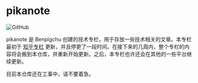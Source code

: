 # pikanote

![GitHub](https://img.shields.io/github/license/benpigchu/pikanote?style=flat-square)

pikanote 是 Benpigchu 创建的技术专栏，用于存放一些技术相关的文章。本专栏最初于 [知乎专栏](https://zhuanlan.zhihu.com/pikanote) 更新，并且停更了一段时间。在接下来的几周内，整个专栏的内容将会搬到本仓库，并重新开始更新。之后，本专栏也许还会在其他的一些平台继续更新。

目前本仓库还在工事中，请不要着急。
